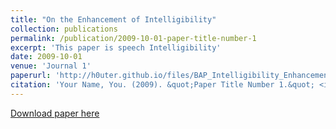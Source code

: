 ```yaml
---
title: "On the Enhancement of Intelligibility"
collection: publications
permalink: /publication/2009-10-01-paper-title-number-1
excerpt: 'This paper is speech Intelligibility'
date: 2009-10-01
venue: 'Journal 1'
paperurl: 'http://h0uter.github.io/files/BAP_Intelligibility_Enhancement_2_.pdf'
citation: 'Your Name, You. (2009). &quot;Paper Title Number 1.&quot; <i>Journal 1</i>. 1(1).'
---
```

<!-- This paper is about the number 1. The number 2 is left for future work. -->

[Download paper here](http://h0uter.github.io/files/BAP_Intelligibility_Enhancement_2_.pdf)

<!-- Recommended citation: Your Name, You. (2009). "Paper Title Number 1." <i>Journal 1</i>. 1(1). -->